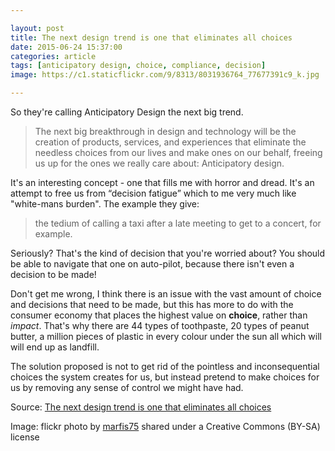 ```yaml
---

layout: post
title: The next design trend is one that eliminates all choices
date: 2015-06-24 15:37:00
categories: article
tags: [anticipatory design, choice, compliance, decision]
image: https://c1.staticflickr.com/9/8313/8031936764_77677391c9_k.jpg

---
```


So they're calling Anticipatory Design the next big trend. 

>The next big breakthrough in design and technology will be the creation of products, services, and experiences that eliminate the needless choices from our lives and make ones on our behalf, freeing us up for the ones we really care about: Anticipatory design.

It's an interesting concept - one that fills me with horror and dread. It's an attempt to free us from “decision fatigue” which to me very much like "white-mans burden". The example they give:

>the tedium of calling a taxi after a late meeting to get to a concert, for example. 

Seriously? That's the kind of decision that you're worried about? You should be able to navigate that one on auto-pilot, because there isn't even a decision to be made! 

Don't get me wrong, I think there is an issue with the vast amount of choice and decisions that need to be made, but this has more to do with the consumer economy that places the highest value on **choice**, rather than *impact*. That's why there are 44 types of toothpaste, 20 types of peanut butter, a million pieces of plastic in every colour under the sun all which will will end up as landfill. 

The solution proposed is not to get rid of the pointless and inconsequential choices the system creates for us, but instead pretend to make choices for us by removing any sense of control we might have had.
 

Source: [The next design trend is one that eliminates all choices](http://qz.com/429929/the-next-design-trend-is-one-that-eliminates-all-choices/)

Image: flickr photo by [marfis75](http://flickr.com/photos/marfis75/8031936764) shared under a Creative Commons (BY-SA) license